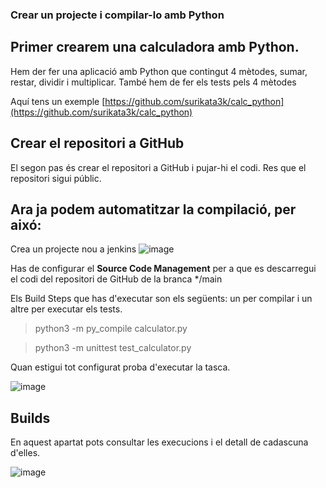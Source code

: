 ### Crear un projecte i compilar-lo amb Python

## Primer crearem una calculadora amb Python.
Hem der fer una aplicació amb Python que contingut 4 mètodes, sumar, restar, dividir i multiplicar.
També hem de fer els tests pels 4 mètodes

Aquí tens un exemple [https://github.com/surikata3k/calc_python](https://github.com/surikata3k/calc_python)

## Crear el repositori a GitHub
El segon pas és crear el repositori a GitHub i pujar-hi el codi.
Res que el repositori sigui públic.

## Ara ja podem automatitzar la compilació, per aixó:
Crea un projecte nou a jenkins
![image](https://github.com/user-attachments/assets/fc9548de-aafb-4de4-af58-62508a77a27b)

Has de configurar el **Source Code Management** per a que es descarregui el codi del repositori de GitHub de la branca */main

Els Build Steps que has d'executar son els següents: un per compilar i un altre per executar els tests.
> python3 -m py_compile calculator.py

> python3 -m unittest test_calculator.py

Quan estigui tot configurat proba d'executar la tasca.

![image](https://github.com/user-attachments/assets/2315cb07-51bd-4cbf-a0a3-b63553bedf94)

## Builds
En aquest apartat pots consultar les execucions i el detall de cadascuna d'elles.

![image](https://github.com/user-attachments/assets/cafa7254-88c9-4492-b093-c170f54f26cb)


